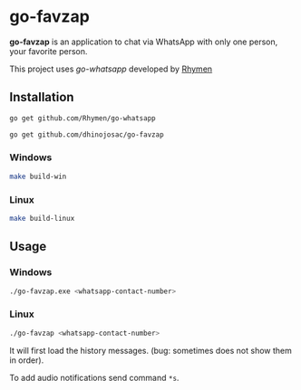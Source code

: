 # go-favzap

**go-favzap** is an application to chat via WhatsApp with only one person, your favorite person.

This project uses *go-whatsapp* developed by [Rhymen](https://github.com/Rhymen/go-whatsapp)

## Installation
```sh
go get github.com/Rhymen/go-whatsapp
```
```sh
go get github.com/dhinojosac/go-favzap
```
### Windows
```sh
make build-win
```
### Linux
```sh
make build-linux
```

## Usage 

### Windows
```sh
./go-favzap.exe <whatsapp-contact-number>
```
### Linux
```sh
./go-favzap <whatsapp-contact-number>
```
It will first load the history messages. (bug: sometimes does not show them in order).

To add audio notifications send command ```*s```.

